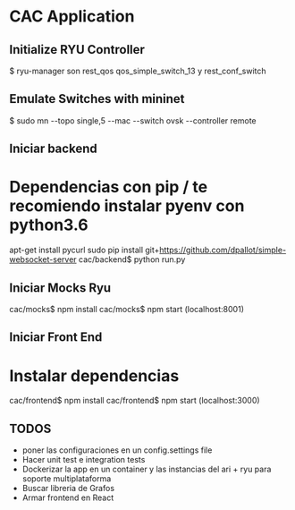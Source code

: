 # CAC Application

## Initialize RYU Controller
$ ryu-manager son rest_qos qos_simple_switch_13 y rest_conf_switch

## Emulate Switches with mininet
$ sudo mn --topo single,5 --mac --switch ovsk --controller remote

## Iniciar backend
# Dependencias con pip / te recomiendo instalar pyenv con python3.6
apt-get install pycurl
sudo pip install git+https://github.com/dpallot/simple-websocket-server
cac/backend$ python run.py

## Iniciar Mocks Ryu
cac/mocks$ npm install
cac/mocks$ npm start (localhost:8001)

## Iniciar Front End
# Instalar dependencias
cac/frontend$ npm install
cac/frontend$ npm start (localhost:3000)

## TODOS
- poner las configuraciones en un config.settings file
- Hacer unit test e integration tests
- Dockerizar la app en un container y las instancias del ari + ryu para soporte multiplataforma
- Buscar libreria de Grafos
- Armar frontend en React